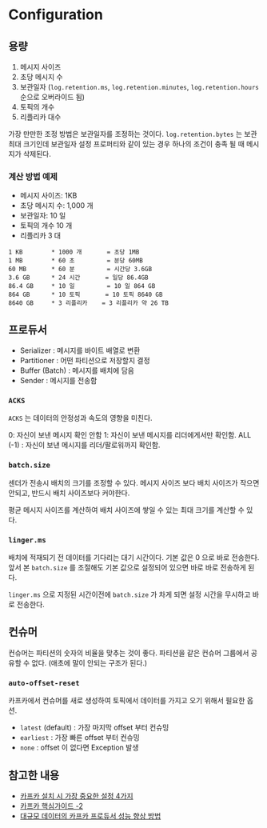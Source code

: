 # Configuration

## 용량

1. 메시지 사이즈
2. 초당 메시지 수
3. 보관일자 (`log.retention.ms`, `log.retention.minutes`, `log.retention.hours` 순으로 오버라이드 됨)
4. 토픽의 개수
5. 리플리카 대수

가장 만만한 조정 방법은 보관일자를 조정하는 것이다. `log.retention.bytes` 는 보관 최대 크기인데 보관일자 설정 프로퍼티와 같이 있는 경우 하나의 조건이 충족 될 때 메시지가 삭제된다.

### 계산 방법 예제

- 메시지 사이즈: 1KB
- 초당 메시지 수: 1,000 개
- 보관일자: 10 일
- 토픽의 개수 10 개
- 리플리카 3 대

```text
1 KB        * 1000 개       = 초당 1MB
1 MB        * 60 초         = 분당 60MB
60 MB       * 60 분         = 시간당 3.6GB
3.6 GB      * 24 시간       = 일당 86.4GB
86.4 GB     * 10 일         = 10 일 864 GB
864 GB      * 10 토픽       = 10 토픽 8640 GB
8640 GB     * 3 리플리카    = 3 리플리카 약 26 TB
```

## 프로듀서

- Serializer : 메시지를 바이트 배열로 변환
- Partitioner : 어떤 파티션으로 저장할지 결정
- Buffer (Batch) : 메시지를 배치에 담음
- Sender : 메시지를 전송함

### `ACKS`

`ACKS` 는 데이터의 안정성과 속도의 영향을 미친다.

0: 자신이 보낸 메시지 확인 안함
1: 자신이 보낸 메시지를 리더에게서만 확인함.
ALL (-1) : 자신이 보낸 메시지를 리더/팔로워까지 확인함.

### `batch.size`

센더가 전송시 배치의 크기를 조정할 수 있다. 메시지 사이즈 보다 배치 사이즈가 작으면 안되고, 반드시 배치 사이즈보다 커야한다.

평균 메시지 사이즈를 계산하여 배치 사이즈에 쌓일 수 있는 최대 크기를 계산할 수 있다.

### `linger.ms`

배치에 적재되기 전 데이터를 기다리는 대기 시간이다. 기본 값은 0 으로 바로 전송한다. 앞서 본 `batch.size` 를 조절해도 기본 값으로 설정되어 있으면 바로 바로 전송하게 된다.

`linger.ms` 으로 지정된 시간이전에 `batch.size` 가 차게 되면 설정 시간을 무시하고 바로 전송한다.

## 컨슈머

컨슈머는 파티션의 숫자의 비율을 맞추는 것이 좋다. 파티션을 같은 컨슈머 그룹에서 공유할 수 없다. (애초에 말이 안되는 구조가 된다.)

### `auto-offset-reset`

카프카에서 컨슈머를 새로 생성하여 토픽에서 데이터를 가지고 오기 위해서 필요한 옵션.

- `latest` (default) : 가장 마지막 offset 부터 컨슈밍
- `earliest` : 가장 빠른 offset 부터 컨슈밍
- `none` : offset 이 없다면 Exception 발생

## 참고한 내용

- [카프카 설치 시 가장 중요한 설정 4가지](https://brunch.co.kr/@peter5236/13)
- [카프카 핵심가이드 -2](https://cykei.tistory.com/104)
- [대규모 데이터의 카프카 프로듀서 성능 향상 방법](https://blog.voidmainvoid.net/475)
